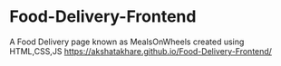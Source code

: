 # Food-Delivery-Frontend
A Food Delivery page known as MealsOnWheels created using HTML,CSS,JS
https://akshatakhare.github.io/Food-Delivery-Frontend/
